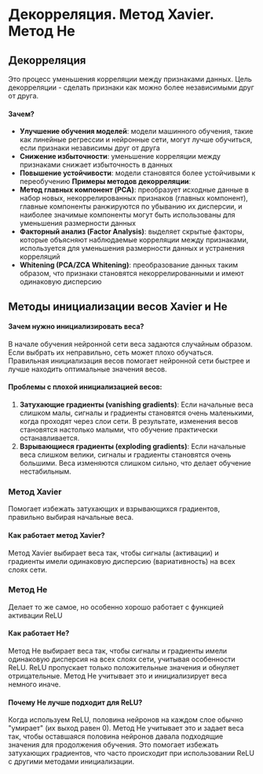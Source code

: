 # Декорреляция. Метод Xavier. Метод He

## Декорреляция
Это процесс уменьшения корреляции между признаками данных. Цель декорреляции - сделать признаки как можно более независимыми друг от друга.
#### Зачем?
- **Улучшение обучения моделей**: модели машинного обучения, такие как линейные регрессии и нейронные сети, могут лучше обучиться, если признаки независимы друг от друга
- **Снижение избыточности**: уменьшение корреляции между признаками снижает избыточность в данных
- **Повышение устойчивости**: модели становятся более устойчивыми к переобучению
**Примеры методов декорреляции**:
- **Метод главных компонент (PCA)**: преобразует исходные данные в набор новых, некоррелированных признаков (главных компонент), главные компоненты ранжируются по убыванию их дисперсии, и наиболее значимые компоненты могут быть использованы для уменьшения размерности данных
- **Факторный анализ (Factor Analysis)**: выделяет скрытые факторы, которые объясняют наблюдаемые корреляции между признаками, используется для уменьшения размерности данных и устранения корреляций
- **Whitening (PCA/ZCA Whitening)**: преобразование данных таким образом, что признаки становятся некоррелированными и имеют одинаковую дисперсию

## Методы инициализации весов Xavier и He

#### Зачем нужно инициализировать веса?
В начале обучения нейронной сети веса задаются случайным образом. Если выбрать их неправильно, сеть может плохо обучаться. Правильная инициализация весов помогает нейронной сети быстрее и лучше находить оптимальные значения весов.

#### Проблемы с плохой инициализацией весов:
1. **Затухающие градиенты (vanishing gradients)**:
	Если начальные веса слишком малы, сигналы и градиенты становятся очень маленькими, когда проходят через слои сети. В результате, изменения весов становятся настолько малыми, что обучение практически останавливается.
1. **Взрывающиеся градиенты (exploding gradients)**:
    Если начальные веса слишком велики, сигналы и градиенты становятся очень большими. Веса изменяются слишком сильно, что делает обучение нестабильным.

### Метод Xavier
Помогает избежать затухающих и взрывающихся градиентов, правильно выбирая начальные веса.
#### Как работает метод Xavier?
Метод Xavier выбирает веса так, чтобы сигналы (активации) и градиенты имели одинаковую дисперсию (вариативность) на всех слоях сети.

### Метод He
Делает то же самое, но особенно хорошо работает с функцией активации ReLU
#### Как работает He?
Метод He выбирает веса так, чтобы сигналы и градиенты имели одинаковую дисперсия на всех слоях сети, учитывая особенности ReLU. ReLU пропускает только положительные значения и обнуляет отрицательные. Метод He учитывает это и инициализирует веса немного иначе.
#### Почему He лучше подходит для ReLU?
Когда используем ReLU, половина нейронов на каждом слое обычно "умирает" (их выход равен 0). Метод He учитывает это и задает веса так, чтобы оставшаяся половина нейронов давала подходящие значения для продолжения обучения. Это помогает избежать затухающих градиентов, что часто происходит при использовании ReLU с другими методами инициализации.
